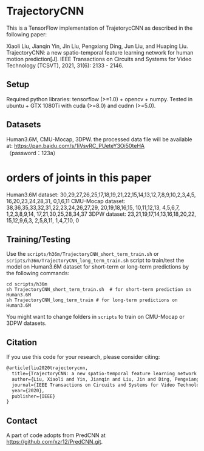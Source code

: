 
# TrajectoryCNN
This is a TensorFlow implementation of TrajetorycCNN as described in the following paper: 

Xiaoli Liu, Jianqin Yin, Jin Liu, Pengxiang Ding, Jun Liu, and Huaping Liu. TrajectoryCNN: a new spatio-temporal feature learning network for human motion prediction[J]. IEEE Transactions on Circuits and Systems for Video Technology (TCSVT), 2021, 31(6): 2133 - 2146.

## Setup
Required python libraries: tensorflow (>=1.0) + opencv + numpy.
Tested in ubuntu +  GTX 1080Ti with cuda (>=8.0) and cudnn (>=5.0).

## Datasets
Human3.6M, CMU-Mocap, 3DPW.
the processed data file will be available at: https://pan.baidu.com/s/1iVsvRC_PUeteY3Oi50teHA （password：123a）

# orders of joints in this paper
Human3.6M dataset: 30,29,27,26,25,17,18,19,21,22,15,14,13,12,7,8,9,10,2,3,4,5,  16,20,23,24,28,31,   0,1,6,11
CMU-Mocap dataset: 38,36,35,33,32,31,22,23,24,26,27,29,    20,19,18,16,15,   10,11,12,13, 4,5,6,7,    1,2,3,8,9,14,  17,21,30,25,28,34,37
3DPW dataset: 23,21,19,17,14,13,16,18,20,22,   15,12,9,6,3,  2,5,8,11, 1,4,7,10,  0

## Training/Testing
Use the `scripts/h36m/TrajectoryCNN_short_term_train.sh` or `scripts/h36m/TrajectoryCNN_long_term_train.sh` script to train/test the model on Human3.6M dataset for short-term or long-term predictions by the following commands:
```shell
cd scripts/h36m
sh TrajectoryCNN_short_term_train.sh  # for short-term prediction on Human3.6M
sh TrajectoryCNN_long_term_train # for long-term predictions on Human3.6M
```
You might want to change folders in `scripts` to train on CMU-Mocap or 3DPW datasets.


## Citation
If you use this code for your research, please consider citing:
```latex
@article{liu2020trajectorycnn,
  title={TrajectoryCNN: a new spatio-temporal feature learning network for human motion prediction},
  author={Liu, Xiaoli and Yin, Jianqin and Liu, Jin and Ding, Pengxiang and Liu, Jun and Liub, Huaping},
  journal={IEEE Transactions on Circuits and Systems for Video Technology},
  year={2020},
  publisher={IEEE}
}
```

## Contact
A part of code adopts from PredCNN at https://github.com/xzr12/PredCNN.git. 

